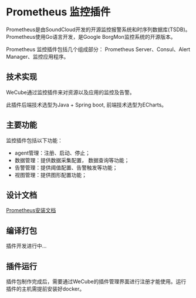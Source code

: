 # Prometheus 监控插件

Prometheus是由SoundCloud开发的开源监控报警系统和时序列数据库(TSDB)。Prometheus使用Go语言开发，是Google BorgMon监控系统的开源版本。

Prometheus 监控插件包括几个组成部分： Prometheus Server、Consul、Alert Manager、监控应用程序。

## 技术实现
WeCube通过监控插件来对资源以及应用的监控及告警。

此插件后端技术选型为Java + Spring boot, 前端技术选型为ECharts。


## 主要功能
监控插件包括以下功能：

- agent管理：注册、启动、停止；
- 数据管理：提供数据采集配置， 数据查询等功能；
- 告警管理：提供阈值配置、告警触发等功能；
- 视图管理：提供图形配置功能；

## 设计文档

[Prometheus安装文档](wiki/prometheus_deploy_guide.md)

## 编译打包
插件开发进行中...


## 插件运行
插件包制作完成后，需要通过WeCube的插件管理界面进行注册才能使用。运行插件的主机需提前安装好docker。
